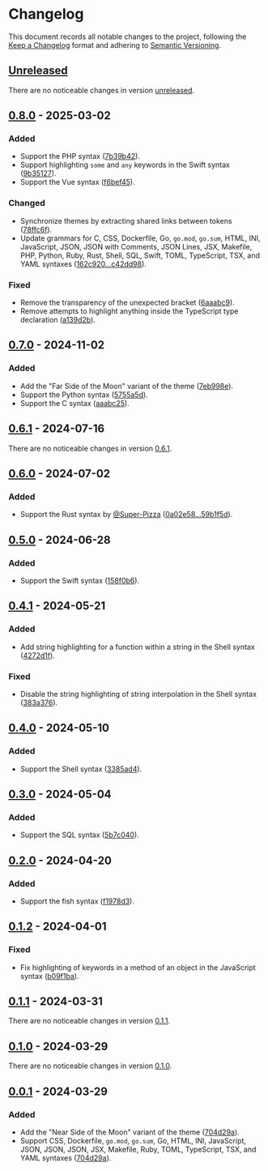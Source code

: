 # Changelog

This document records all notable changes to the project, following the [Keep a Changelog] format and adhering to [Semantic Versioning].

## [Unreleased]

There are no noticeable changes in version [unreleased].

## [0.8.0] - 2025-03-02

### Added

- Support the PHP syntax ([7b39b42]).
- Support highlighting `some` and `any` keywords in the Swift syntax ([9b35127]).
- Support the Vue syntax ([f6bef45]).

### Changed

- Synchronize themes by extracting shared links between tokens ([78ffc6f]).
- Update grammars for C, CSS, Dockerfile, Go, `go.mod`, `go.sum`, HTML, INI, JavaScript, JSON, JSON with Comments, JSON Lines, JSX, Makefile, PHP, Python, Ruby, Rust, Shell, SQL, Swift, TOML, TypeScript, TSX, and YAML syntaxes ([162c920...c42dd98]).

### Fixed

- Remove the transparency of the unexpected bracket ([6aaabc9]).
- Remove attempts to highlight anything inside the TypeScript type declaration ([a139d2b]).

## [0.7.0] - 2024-11-02

### Added

- Add the "Far Side of the Moon" variant of the theme ([7eb998e]).
- Support the Python syntax ([5755a5d]).
- Support the C syntax ([aaabc25]).

## [0.6.1] - 2024-07-16

There are no noticeable changes in version [0.6.1].

## [0.6.0] - 2024-07-02

### Added

- Support the Rust syntax by [@Super-Pizza] ([0a02e58...59b1f5d]).

## [0.5.0] - 2024-06-28

### Added

- Support the Swift syntax ([158f0b6]).

## [0.4.1] - 2024-05-21

### Added

- Add string highlighting for a function within a string in the Shell syntax ([4272d1f]).

### Fixed

- Disable the string highlighting of string interpolation in the Shell syntax ([383a376]).

## [0.4.0] - 2024-05-10

### Added

- Support the Shell syntax ([3385ad4]).

## [0.3.0] - 2024-05-04

### Added

- Support the SQL syntax ([5b7c040]).

## [0.2.0] - 2024-04-20

### Added

- Support the fish syntax ([f1978d3]).

## [0.1.2] - 2024-04-01

### Fixed

- Fix highlighting of keywords in a method of an object in the JavaScript syntax ([b09f1ba]).

## [0.1.1] - 2024-03-31

There are no noticeable changes in version [0.1.1].

## [0.1.0] - 2024-03-29

There are no noticeable changes in version [0.1.0].

## [0.0.1] - 2024-03-29

### Added

- Add the "Near Side of the Moon" variant of the theme ([704d29a]).
- Support CSS, Dockerfile, `go.mod`, `go.sum`, Go, HTML, INI, JavaScript, JSON, JSON, JSON, JSX, Makefile, Ruby, TOML, TypeScript, TSX, and YAML syntaxes ([704d29a]).

<!-- Footnotes -->

[Unreleased]: https://github.com/vanyauhalin/moondusttheme/compare/v0.8.0...HEAD/
[0.8.0]: https://github.com/vanyauhalin/moondusttheme/compare/v0.7.0...v0.8.0/
[0.7.0]: https://github.com/vanyauhalin/moondusttheme/compare/v0.6.1...v0.7.0/
[0.6.1]: https://github.com/vanyauhalin/moondusttheme/compare/v0.6.0...v0.6.1/
[0.6.0]: https://github.com/vanyauhalin/moondusttheme/compare/v0.5.0...v0.6.0/
[0.5.0]: https://github.com/vanyauhalin/moondusttheme/compare/v0.4.1...v0.5.0/
[0.4.1]: https://github.com/vanyauhalin/moondusttheme/compare/v0.4.0...v0.4.1/
[0.4.0]: https://github.com/vanyauhalin/moondusttheme/compare/v0.3.0...v0.4.0/
[0.3.0]: https://github.com/vanyauhalin/moondusttheme/compare/v0.2.0...v0.3.0/
[0.2.0]: https://github.com/vanyauhalin/moondusttheme/compare/v0.1.2...v0.2.0/
[0.1.2]: https://github.com/vanyauhalin/moondusttheme/compare/v0.1.1...v0.1.2/
[0.1.1]: https://github.com/vanyauhalin/moondusttheme/compare/v0.1.0...v0.1.1/
[0.1.0]: https://github.com/vanyauhalin/moondusttheme/compare/v0.1.0/
[0.0.1]: https://github.com/vanyauhalin/moondusttheme/releases/tag/v0.0.1/

[f6bef45]: https://github.com/vanyauhalin/moondusttheme/commit/f6bef450b2ca0292337ceb9e2a3646cec45002b9/
[9b35127]: https://github.com/vanyauhalin/moondusttheme/commit/9b35127c17b9600b1f8938e624546f2814199601/
[a139d2b]: https://github.com/vanyauhalin/moondusttheme/commit/a139d2bbf2620c7579fd627e280e7e1f7fb16e9c/
[162c920...c42dd98]: https://github.com/vanyauhalin/moondusttheme/compare/162c920988d85f52b5d0ec7a2e9440dc7eb60c9c...c42dd9898ee5795c09e2be18d4cc5c037f79c61f/
[78ffc6f]: https://github.com/vanyauhalin/moondusttheme/commit/78ffc6ff4f4b9db1e98b9efd88039804f28285a7/
[6aaabc9]: https://github.com/vanyauhalin/moondusttheme/commit/6aaabc9d17ec3aa7508b0d8eb190818eda10854d/
[7b39b42]: https://github.com/vanyauhalin/moondusttheme/commit/7b39b42ff4a371d87423cd4b09453b251a78aaef/
[5755a5d]: https://github.com/vanyauhalin/moondusttheme/commit/5755a5d0f74f30e81776658024ea9a2e196b159e/
[7eb998e]: https://github.com/vanyauhalin/moondusttheme/commit/7eb998ed6dcbcae92fa97872d93d63c275b0dfba/
[aaabc25]: https://github.com/vanyauhalin/moondusttheme/commit/aaabc256b52cf7bc9118a01790cf873f6f877bab/
[0a02e58...59b1f5d]: https://github.com/vanyauhalin/moondusttheme/compare/0a02e584bbe4304bcb77de16a8b9052e03054ed0...59b1f5d4a3139734a9a8b249213a4b7b9625c332/
[158f0b6]: https://github.com/vanyauhalin/moondusttheme/commit/158f0b6e6c5d62be23a7842f06febb0a2bf64812/
[383a376]: https://github.com/vanyauhalin/moondusttheme/commit/383a3761e518fcbf20cacad4001468c3b73ec9fe/
[4272d1f]: https://github.com/vanyauhalin/moondusttheme/commit/4272d1f5d961ac1278ccf3b34ddba211a70de246/
[3385ad4]: https://github.com/vanyauhalin/moondusttheme/commit/3385ad4925ff321bbd96ac5b51c620ebecfdddd5/
[5b7c040]: https://github.com/vanyauhalin/moondusttheme/commit/5b7c040a0af77728035d2020c25e68f69a9a6536/
[f1978d3]: https://github.com/vanyauhalin/moondusttheme/commit/f1978d3458d699874d304802b5b759e530b2686f/
[b09f1ba]: https://github.com/vanyauhalin/moondusttheme/commit/b09f1bae197fccc60476e7d57fc864f5971e9cae/
[704d29a]: https://github.com/vanyauhalin/moondusttheme/commit/704d29a988081be4aee23276211821143e12c4f4/

[@Super-Pizza]: https://github.com/Super-Pizza/

[Keep a Changelog]: https://keepachangelog.com/en/1.1.0/
[Semantic Versioning]: https://semver.org/spec/v2.0.0.html
